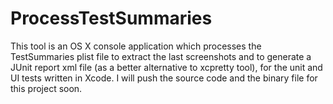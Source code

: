 # ProcessTestSummaries

This tool is an OS X console application which processes the TestSummaries plist file to extract the last screenshots and to generate a JUnit report xml file (as a better alternative to xcpretty tool), for the unit and UI tests written in Xcode.
I will push the source code and the binary file for this project soon.
